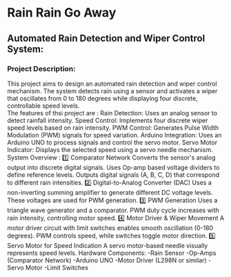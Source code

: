 # Rain Rain Go Away 
## Automated Rain Detection and Wiper Control System:
 ### Project Description:
This project aims to design an automated rain detection and wiper control mechanism. The system detects rain using a sensor and activates a wiper that oscillates from 0 to 180 degrees while displaying four discrete, controllable speed levels.<br/>
The features of thsi project are :
Rain Detection: Uses an analog sensor to detect rainfall intensity.
Speed Control: Implements four discrete wiper speed levels based on rain intensity.
PWM Control: Generates Pulse Width Modulation (PWM) signals for speed variation.
Arduino Integration: Uses an Arduino UNO to process signals and control the servo motor.
Servo Motor Indicator: Displays the selected speed using a servo needle mechanism.
System Overview :
1️⃣ Comparator Network
Converts the sensor's analog output into discrete digital signals.
Uses Op-amp based voltage dividers to define reference levels.
Outputs digital signals (A, B, C, D) that correspond to different rain intensities.
2️⃣ Digital-to-Analog Converter (DAC)
Uses a non-inverting summing amplifier to generate different DC voltage levels.
These voltages are used for PWM generation.
3️⃣ PWM Generation
Uses a triangle wave generator and a comparator.
PWM duty cycle increases with rain intensity, controlling motor speed.
4️⃣ Motor Driver & Wiper Movement
A motor driver circuit with limit switches enables smooth oscillation (0-180 degrees).
PWM controls speed, while switches toggle motor direction.
5️⃣ Servo Motor for Speed Indication
A servo motor-based needle visually represents speed levels.
Hardware Components:
-Rain Sensor
-Op-Amps (Comparator Network)
-Arduino UNO
-Motor Driver (L298N or similar)
-Servo Motor
-Limit Switches
